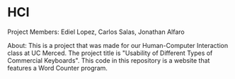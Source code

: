 # HCI

Project Members: Ediel Lopez, Carlos Salas, Jonathan Alfaro

About: This is a project that was made for our Human-Computer Interaction class at UC Merced. The project title is "Usability of Different Types of Commercial Keyboards". This code in this repository is a website that features a Word Counter program.
